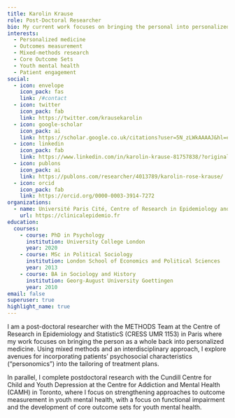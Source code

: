```yaml
---
title: Karolin Krause
role: Post-Doctoral Researcher
bio: My current work focuses on bringing the personal into personalized medicine. Using mixed methods and an interdisciplinary approach, I explore avenues for incorporating patients’ psychosocial and contextual characteristics (“personomics”) into the tailoring of treatment plans, moving beyond the current focus on biological markers. Previously, my research has focused on strengthening approaches to outcome measurement in youth mental health, with a focus on functional impairment, and the development of core outcome sets for youth depression and anxiety.
interests:
  - Personalized medicine
  - Outcomes measurement
  - Mixed-methods research
  - Core Outcome Sets
  - Youth mental health
  - Patient engagement
social:
  - icon: envelope
    icon_pack: fas
    link: /#contact
  - icon: twitter
    icon_pack: fab
    link: https://twitter.com/krausekarolin
  - icon: google-scholar
    icon_pack: ai
    link: https://scholar.google.co.uk/citations?user=5N_zLWkAAAAJ&hl=en
  - icon: linkedin
    icon_pack: fab
    link: https://www.linkedin.com/in/karolin-krause-81757838/?originalSubdomain=fr
  - icon: publons
    icon_pack: ai
    link: https://publons.com/researcher/4013789/karolin-rose-krause/
  - icon: orcid
    icon_pack: fab
    link: https://orcid.org/0000-0003-3914-7272
organizations:
  - name: Université Paris Cité, Centre of Research in Epidemiology and StatisticS (CRESS UMR 1153), Paris, France
    url: https://clinicalepidemio.fr 
education:
  courses:
    - course: PhD in Psychology
      institution: University College London
      year: 2020
    - course: MSc in Political Sociology
      institution: London School of Economics and Political Sciences
      year: 2013
    - course: BA in Sociology and History
      institution: Georg-August University Goettingen
      year: 2010
email: false
superuser: true
highlight_name: true
---
```

I am a post-doctoral researcher with the METHODS Team at the Centre of Research in Epidemiology and StatisticS (CRESS UMR 1153) in Paris where my work focuses on bringing the person as a whole back into personalized medicine. Using mixed methods and an interdisciplinary approach, I explore avenues for incorporating patients’ psychosocial characteristics (“personomics”) into the tailoring of treatment plans. 

In parallel, I complete postdoctoral research with the Cundill Centre for Child and Youth Depression at the Centre for Addiction and Mental Health (CAMH) in Toronto, where I focus on strengthening approaches to outcome measurement in youth mental health, with a focus on functional impairment and the development of core outcome sets for youth mental health.

